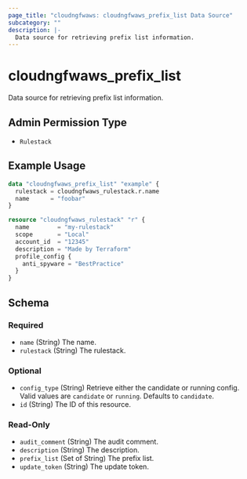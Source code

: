 ```yaml
---
page_title: "cloudngfwaws: cloudngfwaws_prefix_list Data Source"
subcategory: ""
description: |-
  Data source for retrieving prefix list information.
---
```


# cloudngfwaws_prefix_list

Data source for retrieving prefix list information.


## Admin Permission Type

* `Rulestack`


## Example Usage

```terraform
data "cloudngfwaws_prefix_list" "example" {
  rulestack = cloudngfwaws_rulestack.r.name
  name      = "foobar"
}

resource "cloudngfwaws_rulestack" "r" {
  name        = "my-rulestack"
  scope       = "Local"
  account_id  = "12345"
  description = "Made by Terraform"
  profile_config {
    anti_spyware = "BestPractice"
  }
}
```


<!-- schema generated by tfplugindocs -->
## Schema

### Required

- `name` (String) The name.
- `rulestack` (String) The rulestack.

### Optional

- `config_type` (String) Retrieve either the candidate or running config. Valid values are `candidate` or `running`. Defaults to `candidate`.
- `id` (String) The ID of this resource.

### Read-Only

- `audit_comment` (String) The audit comment.
- `description` (String) The description.
- `prefix_list` (Set of String) The prefix list.
- `update_token` (String) The update token.
